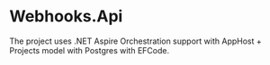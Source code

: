 # Webhooks.Api
The project uses .NET Aspire Orchestration support with AppHost + Projects model with Postgres with EFCode.